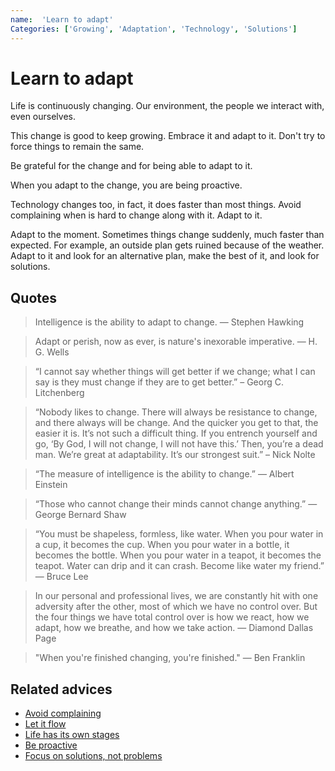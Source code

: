 ```yaml
---
name:  'Learn to adapt'
Categories: ['Growing', 'Adaptation', 'Technology', 'Solutions']
---
```

# Learn to adapt

Life is continuously changing. Our environment, the people we interact with, even ourselves.

This change is good to keep growing. Embrace it and adapt to it. Don't try to force things to remain the same.

Be grateful for the change and for being able to adapt to it.

When you adapt to the change, you are being proactive.

Technology changes too, in fact, it does faster than most things. Avoid complaining when is hard to change along with it. Adapt to it.

Adapt to the moment. Sometimes things change suddenly, much faster than expected. For example, an outside plan gets ruined because of the weather. Adapt to it and look for an alternative plan, make the best of it, and look for solutions.

## Quotes

> Intelligence is the ability to adapt to change. ― Stephen Hawking

> Adapt or perish, now as ever, is nature's inexorable imperative. ― H. G. Wells

> “I cannot say whether things will get better if we change; what I can say is they must change if they are to get better.” – Georg C. Litchenberg

> “Nobody likes to change. There will always be resistance to change, and there always will be change. And the quicker you get to that, the easier it is. It’s not such a difficult thing. If you entrench yourself and go, ‘By God, I will not change, I will not have this.’ Then, you’re a dead man. We’re great at adaptability. It’s our strongest  suit.” – Nick Nolte

> “The measure of intelligence is the ability to change.” ― Albert Einstein

> “Those who cannot change their minds cannot change anything.” ― George Bernard Shaw

> “You must be shapeless, formless, like water. When you pour water in a cup, it becomes the cup. When you pour water in a bottle, it becomes the bottle. When you pour water in a teapot, it becomes the teapot. Water can drip and it can crash. Become like water my friend.” ― Bruce Lee

> In our personal and professional lives, we are constantly hit with one adversity after the other, most of which we have no control over. But the four things we have total control over is how we react, how we adapt, how we breathe, and how we take action. ― Diamond Dallas Page

> "When you're finished changing, you're finished." ― Ben Franklin

## Related advices

- [Avoid complaining](../Avoid%20complaining/index.md)
- [Let it flow](../Let%20it%20flow/index.md)
- [Life has its own stages](../Life%20has%20its%20own%20stages/index.md)
- [Be proactive](../Be%20proactive/index.md)
- [Focus on solutions, not problems](../Focus%20on%20solutions,%20not%20problems/index.md)